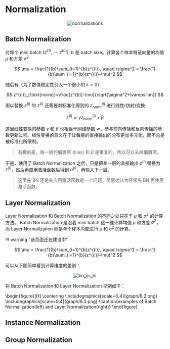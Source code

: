 <link rel="stylesheet" href="../../../css/counter.css" />

# Normalization

<div style="text-align:center;">
    <img src="../../imgs/NNbasics/normalizations.png" alt="normalizations" style="zoom: 100%;" />
</div>

## Batch Normalization

对每个 mini batch $(z^{(1)}, \cdots, z^{(b)})$, $b$ 是 batch size。计算各个样本特征向量的均值 $\mu$ 和方差 $\sigma^2$

$$
\mu = \frac{1}{b}\sum_{i=1}^{b}z^{(i)}, \quad \sigma^2 = \frac{1}{b}\sum_{i=1}^{b}(z^{(i)}-\mu)^2
$$

随后有（为了数值稳定性引入一个很小的 $\varepsilon>0$）

$$
z^{(i)}_{\text{norm}}=\frac{z^{(i)}-\mu}{\sqrt{\sigma^2+\varepsilon}}
$$

用以替换 $z^{(i)}$ 的 $\tilde{z}^{(i)}$ 还需要对标准化得到的 $z^{(i)}_{\text{norm}}$ 进行线性(仿射)变换

$$
\tilde{z}^{(i)} = \gamma z^{(i)}_{\text{norm}} + \beta
$$

这里线性变换的参数 $\gamma$ 和 $\beta$ 也相当于网络参数 $w$，参与前向传播和反向传播的参数更新过程。线性变换的意义在于让每层的直接输出的分布更加多元化，而不总是被标准化所限制。

> 有趣的是，每一层的偏置项 (bias) 和 $\beta$ 是重复的，所以可以去掉偏置项。

于是，使用了 Batch Normalization 之后，只是把某一层的直接输出 $z^{(i)}$ 替换为 $\tilde{z}^{(i)}$，然后再应用激活函数后得到 $a^{(i)}$，再输入下一层。

> 这里先 BN 还是先应用激活函数是一个问题，吴恩达认为经常先 BN 再使用激活函数。

## Layer Normalization

Layer Normalization 和 Batch Normalization 的不同之处只在于 $\mu$ 和 $\sigma^2$ 的计算方法。 Batch Normalization 是沿着 mini batch 这一维计算均值 $\mu$ 和方差 $\sigma^2$，而 Layer Normalization 则是单个样本内部进行 $\mu$ 和 $\sigma^2$ 的计算。

!!! warning "该页面还在建设中"

$$
\mu = \frac{1}{b}\sum_{i=1}^{b}z^{(i)}, \quad \sigma^2 = \frac{1}{b}\sum_{i=1}^{b}(z^{(i)}-\mu)^2
$$

可以从下图简单看到计算维度的差别：

<div style="text-align:center;">
    <img src="../../imgs/NNbasics/bn_vs_ln.png" alt="bn_vs_ln" style="zoom: 100%;" />
</div>

将 Batch Normalization 和 Layer Normalization 举例如下：

\begin{figure}[H]
    \centering
    \includegraphics[scale=0.4]{graph/6.2.png}
    \includegraphics[scale=0.4]{graph/6.3.png}
    \caption{examples of Batch Normalization(left) and Layer Normalization(right)}
\end{figure}

## Instance Normalization

## Group Normalization